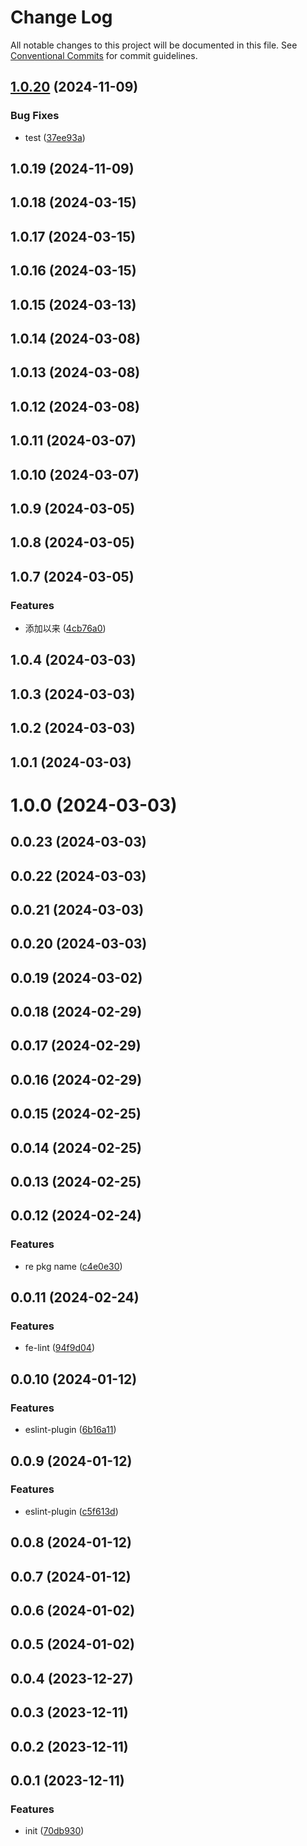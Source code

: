 # Change Log

All notable changes to this project will be documented in this file.
See [Conventional Commits](https://conventionalcommits.org) for commit guidelines.

## [1.0.20](https://github.com/qiuguangyi123/encode-fe-spec/compare/markdownlint-config-qgy@1.0.19...markdownlint-config-qgy@1.0.20) (2024-11-09)


### Bug Fixes

* test ([37ee93a](https://github.com/qiuguangyi123/encode-fe-spec/commit/37ee93a6b12b91a9c8e29a9a655b58153d242bd6))





## 1.0.19 (2024-11-09)



## 1.0.18 (2024-03-15)



## 1.0.17 (2024-03-15)



## 1.0.16 (2024-03-15)



## 1.0.15 (2024-03-13)



## 1.0.14 (2024-03-08)



## 1.0.13 (2024-03-08)



## 1.0.12 (2024-03-08)



## 1.0.11 (2024-03-07)



## 1.0.10 (2024-03-07)



## 1.0.9 (2024-03-05)



## 1.0.8 (2024-03-05)



## 1.0.7 (2024-03-05)


### Features

* 添加以来 ([4cb76a0](https://github.com/qiuguangyi123/encode-fe-spec/commit/4cb76a0a30609b00618b135ad3613cace6aa847f))



## 1.0.4 (2024-03-03)



## 1.0.3 (2024-03-03)



## 1.0.2 (2024-03-03)



## 1.0.1 (2024-03-03)



# 1.0.0 (2024-03-03)



## 0.0.23 (2024-03-03)



## 0.0.22 (2024-03-03)



## 0.0.21 (2024-03-03)



## 0.0.20 (2024-03-03)



## 0.0.19 (2024-03-02)



## 0.0.18 (2024-02-29)



## 0.0.17 (2024-02-29)



## 0.0.16 (2024-02-29)



## 0.0.15 (2024-02-25)



## 0.0.14 (2024-02-25)



## 0.0.13 (2024-02-25)



## 0.0.12 (2024-02-24)


### Features

* re pkg name ([c4e0e30](https://github.com/qiuguangyi123/encode-fe-spec/commit/c4e0e30f0c20fbc328104e33fb32e157df06bf03))



## 0.0.11 (2024-02-24)


### Features

* fe-lint ([94f9d04](https://github.com/qiuguangyi123/encode-fe-spec/commit/94f9d042817829bbd888cf3c92676300f11f9343))



## 0.0.10 (2024-01-12)


### Features

* eslint-plugin ([6b16a11](https://github.com/qiuguangyi123/encode-fe-spec/commit/6b16a116f28eb267e89ebfa1f5c131a98c7db34c))



## 0.0.9 (2024-01-12)


### Features

* eslint-plugin ([c5f613d](https://github.com/qiuguangyi123/encode-fe-spec/commit/c5f613d8f40d5b55ea2b5780d5443ba468ed609c))



## 0.0.8 (2024-01-12)



## 0.0.7 (2024-01-12)



## 0.0.6 (2024-01-02)



## 0.0.5 (2024-01-02)



## 0.0.4 (2023-12-27)



## 0.0.3 (2023-12-11)



## 0.0.2 (2023-12-11)



## 0.0.1 (2023-12-11)


### Features

* init ([70db930](https://github.com/qiuguangyi123/encode-fe-spec/commit/70db930fa12eeeb9dc964016bd12fb650576e7d0))
